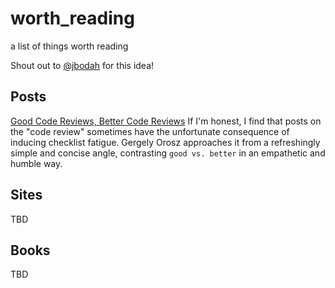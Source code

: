 # worth_reading
a list of things worth reading

Shout out to [@jbodah](https://github.com/jbodah/worth_reading) for this idea!

## Posts
[Good Code Reviews, Better Code Reviews](https://blog.pragmaticengineer.com/good-code-reviews-better-code-reviews/) If I'm honest, I find that posts on the "code review" sometimes have the unfortunate consequence of inducing checklist fatigue. Gergely Orosz approaches it from a refreshingly simple and concise angle, contrasting `good vs. better` in an empathetic and humble way.

## Sites
TBD

## Books
TBD